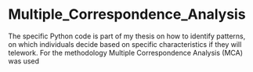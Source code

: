 # Multiple_Correspondence_Analysis
The specific Python code is part of my thesis on how to identify patterns, on which individuals decide based on specific characteristics if they will telework. For the methodology Multiple Correspondence Analysis (MCA) was used
